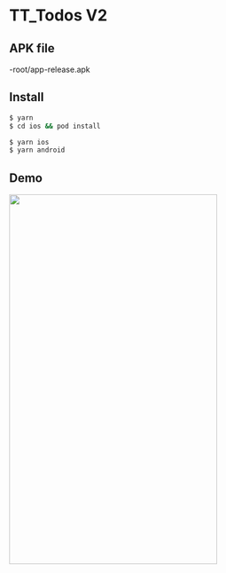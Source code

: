 # TT_Todos V2

## APK file
-root/app-release.apk


## Install

```bash
$ yarn
$ cd ios && pod install

$ yarn ios
$ yarn android
```

## Demo

<img src="./demo.gif" height="667" width="375" />

